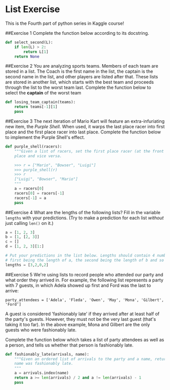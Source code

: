 # List Exercise
This is the Fourth part of python series in Kaggle course!

##Exercise 1
Complete the function below according to its docstring.
```Python
def select_second(L):
    if len(L) > 2:
        return L[1]
    return None
```

##Exercise 2
You are analyzing sports teams.  Members of each team are stored in a list. The Coach is the first name in the list, the captain is the second name in the list, and other players are listed after that.
These lists are stored in another list, which starts with the best team and proceeds through the list to the worst team last.  Complete the function below to select the **captain** of the worst team

```Python
def losing_team_captain(teams):
    return teams[-1][1]
    pass
```

##Exercise 3
The next iteration of Mario Kart will feature an extra-infuriating new item, the *Purple Shell*. When used, it warps the last place racer into first place and the first place racer into last place. Complete the function below to implement the Purple Shell's effect.
```Python
def purple_shell(racers):
    """Given a list of racers, set the first place racer (at the front of the list) to last
    place and vice versa.

    >>> r = ["Mario", "Bowser", "Luigi"]
    >>> purple_shell(r)
    >>> r
    ["Luigi", "Bowser", "Mario"]
    """
    a = racers[0]
    racers[0] = racers[-1]
    racers[-1] = a
    pass
```
##Exercise 4
What are the lengths of the following lists? Fill in the variable `lengths` with your predictions. (Try to make a prediction for each list *without* just calling `len()` on it.)
```Python
a = [1, 2, 3]
b = [1, [2, 3]]
c = []
d = [1, 2, 3][1:]

# Put your predictions in the list below. Lengths should contain 4 numbers, the
# first being the length of a, the second being the length of b and so on.
lengths = [3,2,0,2]
```

##Exercise 5
We're using lists to record people who attended our party and what order they arrived in. For example, the following list represents a party with 7 guests, in which Adela showed up first and Ford was the last to arrive:

    party_attendees = ['Adela', 'Fleda', 'Owen', 'May', 'Mona', 'Gilbert', 'Ford']

A guest is considered 'fashionably late' if they arrived after at least half of the party's guests. However, they must not be the very last guest (that's taking it too far). In the above example, Mona and Gilbert are the only guests who were fashionably late.

Complete the function below which takes a list of party attendees as well as a person, and tells us whether that person is fashionably late.
```Python
def fashionably_late(arrivals, name):
    """Given an ordered list of arrivals to the party and a name, return whether the guest with that
    name was fashionably late.
    """
    a = arrivals.index(name)
    return a >= len(arrivals) / 2 and a != len(arrivals) - 1
    pass
```
